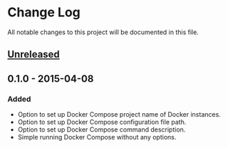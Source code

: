 # Change Log
All notable changes to this project will be documented in this file.

## [Unreleased][unreleased]

## 0.1.0 - 2015-04-08
### Added
- Option to set up Docker Compose project name of Docker instances.
- Option to set up Docker Compose configuration file path.
- Option to set up Docker Compose command description.
- Simple running Docker Compose without any options.

[unreleased]: https://github.com/phpzone/docker/compare/0.1.0...HEAD
